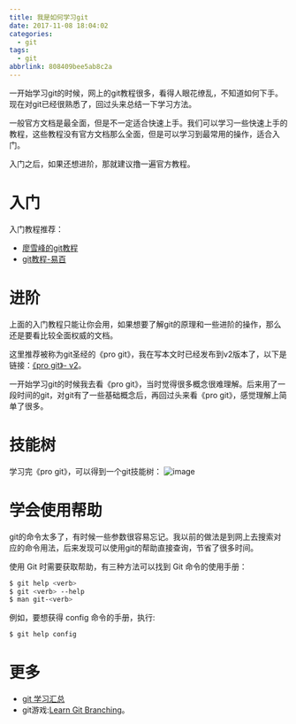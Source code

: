 ```yaml
---
title: 我是如何学习git
date: 2017-11-08 18:04:02
categories:
  - git
tags:
  - git
abbrlink: 808409bee5ab8c2a
---
```


一开始学习git的时候，网上的git教程很多，看得人眼花缭乱，不知道如何下手。现在对git已经很熟悉了，回过头来总结一下学习方法。

一般官方文档是最全面，但是不一定适合快速上手。我们可以学习一些快速上手的教程，这些教程没有官方文档那么全面，但是可以学习到最常用的操作，适合入门。

入门之后，如果还想进阶，那就建议撸一遍官方教程。

# 入门

入门教程推荐：
* [廖雪峰的git教程](https://www.liaoxuefeng.com/wiki/0013739516305929606dd18361248578c67b8067c8c017b000)
* [git教程-易百](http://www.yiibai.com/git/)

# 进阶

上面的入门教程只能让你会用，如果想要了解git的原理和一些进阶的操作，那么还是要看比较全面权威的文档。

这里推荐被称为git圣经的《pro git》，我在写本文时已经发布到v2版本了，以下是链接：[《pro git》- v2](https://git-scm.com/book/zh/v2)。

一开始学习git的时候我去看《pro git》，当时觉得很多概念很难理解。后来用了一段时间的git，对git有了一些基础概念后，再回过头来看《pro git》，感觉理解上简单了很多。

# 技能树

学习完《pro git》，可以得到一个git技能树：
![image](http://oxnimkw03.bkt.clouddn.com/git_tech_tree_v2.png)

# 学会使用帮助

git的命令太多了，有时候一些参数很容易忘记。我以前的做法是到网上去搜索对应的命令用法，后来发现可以使用git的帮助直接查询，节省了很多时间。

使用 Git 时需要获取帮助，有三种方法可以找到 Git 命令的使用手册：
```sh
$ git help <verb>
$ git <verb> --help
$ man git-<verb>
```

例如，要想获得 config 命令的手册，执行:
```sh
$ git help config
```

# 更多

* [git 学习汇总](http://blog.wangjinle.com/posts/fd56adc47e2516b6.html)
* git游戏:[Learn Git Branching](http://pcottle.github.io/learnGitBranching/)。

